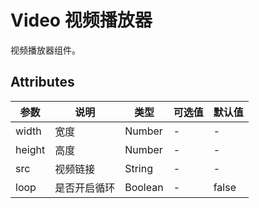 # Video 视频播放器

视频播放器组件。

## Attributes
|参数|说明|类型|可选值|默认值|
|---|---|---|---|---|
|width|宽度|Number|-|-|
|height|高度|Number|-|-|
|src|视频链接|String|-|-|
|loop|是否开启循环|Boolean|-|false|